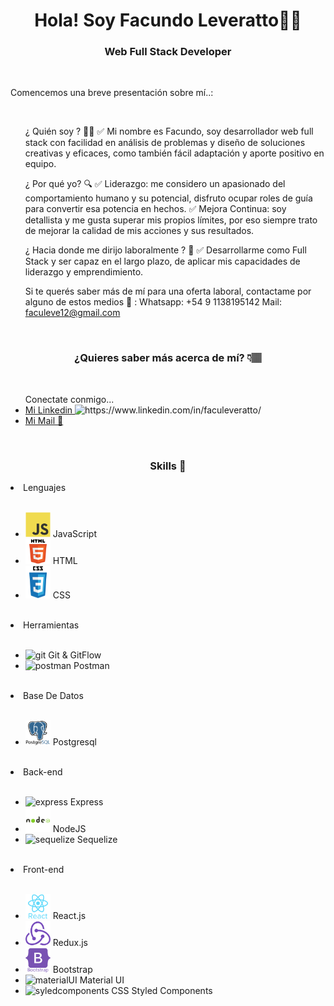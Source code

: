 <h1 align="center">Hola! Soy Facundo Leveratto👋🏽</h1>
<h3 align="center";
  color: rgb(251, 255, 0);">Web Full Stack Developer</h3>
<br>
<p>Comencemos una breve presentación sobre mí..:</p>
<br>
<ul >¿ Quién soy ? 🕵️‍♀️
 ✅ Mi nombre es Facundo, soy desarrollador web full stack con facilidad en análisis de problemas y diseño de soluciones creativas y eficaces, como también fácil adaptación y aporte positivo en equipo.

¿ Por qué yo? 🔍
 ✅ Liderazgo: me considero un apasionado del comportamiento humano y su potencial, disfruto ocupar roles de guía para convertir esa potencia en hechos.
 ✅ Mejora Continua: soy detallista y me gusta superar mis propios límites, por eso siempre trato de mejorar la calidad de mis acciones y sus resultados.

¿ Hacia donde me dirijo laboralmente ? 🧭
 ✅ Desarrollarme como Full Stack y ser capaz en el largo plazo, de aplicar mis capacidades de liderazgo y emprendimiento. 

Si te querés saber más de mí para una oferta laboral, contactame por alguno de estos medios 🤝 :
Whatsapp: +54 9 1138195142 
Mail: faculeve12@gmail.com
</ul>
<br>
<h3 align="center">¿Quieres saber más acerca de mí? 👇🏽</h3>
<br>
<ul> Conectate conmigo... <in class=""></in>
  <li ><a href="https://www.linkedin.com/in/faculeveratto/" target="blank">Mi Linkedin </a><img height=15 width=20 src="https://raw.githubusercontent.com/rahuldkjain/github-profile-readme-generator/master/src/images/icons/Social/linked-in-alt.svg" alt="https://www.linkedin.com/in/faculeveratto/"/></li>
  <li ><a href="mailto:faculeve12@gmail.com">Mi Mail 📩</a></li>
</ul>
<br>
<h3 align="center">Skills 🚀</h3>
  <li >Lenguajes</li>
    <br>
    <p>
      <ul>
        <li><img src="https://raw.githubusercontent.com/devicons/devicon/master/icons/javascript/javascript-original.svg" alt="javascript" width="40" height="40"/> JavaScript</li>
        <li><img src="https://raw.githubusercontent.com/devicons/devicon/master/icons/html5/html5-original-wordmark.svg" alt="html5" width="40" height="40"/> HTML </li>
        <li><img src="https://raw.githubusercontent.com/devicons/devicon/master/icons/css3/css3-original-wordmark.svg" alt="css3" width="40" height="52"/> CSS </li>
      </ul>
    </p>
    <br>
  <li >Herramientas</li>
    <br>
    <p>
    <ul>
      <li><img src="https://www.vectorlogo.zone/logos/git-scm/git-scm-icon.svg" alt="git" width="40" height="40"/> Git & GitFlow</li>
      <li><img src="https://www.vectorlogo.zone/logos/getpostman/getpostman-icon.svg" alt="postman" width="40" height="40"/> Postman</li>
    </ul>
    </p>
    <br>
  <li >Base De Datos</li>
    <br>
    <p>
      <ul>
      <li><img src="https://raw.githubusercontent.com/devicons/devicon/master/icons/postgresql/postgresql-original-wordmark.svg" alt="postgresql" width="40" height="40"/> Postgresql </li>
    </ul>
    </p>
    <br>
  <li >Back-end</li>
    <br>
    <p>
    <ul>
      <li><img src="https://e7.pngegg.com/pngimages/846/87/png-clipart-mean-solution-stack-express-js-node-js-javascript-github-text-trademark.png" alt="express" width="45" height="30"/> Express</li>
      <li><img src="https://raw.githubusercontent.com/devicons/devicon/master/icons/nodejs/nodejs-original-wordmark.svg" alt="nodejs" width="40" height="40"/> NodeJS</li>
      <li><img src="https://cdn.freebiesupply.com/logos/large/2x/sequelize-logo-png-transparent.png" alt="sequelize" width="40" height="40"/> Sequelize</li>
      </ul>
    </p>
    <br>
  <li >Front-end</li>
    <br>
      <p>
      <ul>
        <li><img src="https://raw.githubusercontent.com/devicons/devicon/master/icons/react/react-original-wordmark.svg" alt="react" width="40" height="40"/> React.js</li>
        <li><img src="https://raw.githubusercontent.com/devicons/devicon/master/icons/redux/redux-original.svg" alt="redux" width="40" height="40"/> Redux.js</li>
        <li><img src="https://raw.githubusercontent.com/devicons/devicon/master/icons/bootstrap/bootstrap-plain-wordmark.svg" alt="bootstrap" width="40" height="40"/> Bootstrap</li>
        <li><img src="https://img.icons8.com/color/480/material-ui.png" alt="materialUI" width="40" height="40"/> Material UI</li>
        <li><img src="https://miro.medium.com/max/318/1*7jRD5QhgARucFKvRHFxpOg.png" alt="syledcomponents" width="40" height="30"/> CSS Styled Components</li>
      </ul>
      </p>
    <br>
</ul>
              

